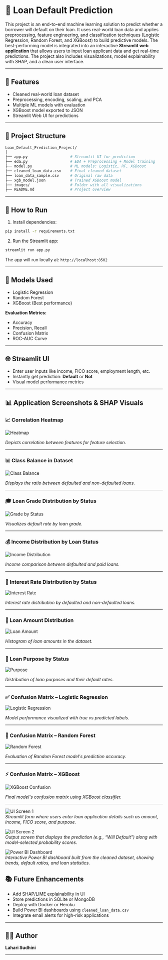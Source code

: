 # 💸 Loan Default Prediction

This project is an end-to-end machine learning solution to predict whether a borrower will default on their loan. It uses real-world loan data and applies preprocessing, feature engineering, and classification techniques (Logistic Regression, Random Forest, and XGBoost) to build predictive models. The best-performing model is integrated into an interactive **Streamlit web application** that allows users to input loan applicant data and get real-time predictions. The project also includes visualizations, model explainability with SHAP, and a clean user interface.

---

## 📌 Features

- Cleaned real-world loan dataset
- Preprocessing, encoding, scaling, and PCA
- Multiple ML models with evaluation
- XGBoost model exported to JSON
- Streamlit Web UI for predictions

---

## 📂 Project Structure

```bash
Loan_Default_Prediction_Project/
│
├── app.py                   # Streamlit UI for prediction
├── eda.py                   # EDA + Preprocessing + Model training
├── model.py                 # ML models: Logistic, RF, XGBoost
├── cleaned_loan_data.csv    # Final cleaned dataset
├── loan_data_sample.csv     # Original raw data
├── xgb_model.json           # Trained XGBoost model
├── images/                  # Folder with all visualizations
├── README.md                # Project overview
```

---

## 🚀 How to Run

1. Install dependencies:
```bash
pip install -r requirements.txt
```

2. Run the Streamlit app:
```bash
streamlit run app.py
```

The app will run locally at: `http://localhost:8502`

---

## 🧠 Models Used

- Logistic Regression
- Random Forest
- XGBoost (Best performance)

**Evaluation Metrics:**
- Accuracy
- Precision, Recall
- Confusion Matrix
- ROC-AUC Curve

---

## 🌐 Streamlit UI

- Enter user inputs like income, FICO score, employment length, etc.
- Instantly get prediction: **Default** or **Not**
- Visual model performance metrics

---

## 📊 Application Screenshots & SHAP Visuals


### 📈 Correlation Heatmap
![Heatmap](images/eda_correlation_heatmap.png)

_Depicts correlation between features for feature selection._

---

### 📊 Class Balance in Dataset
![Class Balance](images/eda_class_balance.png)

_Displays the ratio between defaulted and non-defaulted loans._

---

### 🎓 Loan Grade Distribution by Status
![Grade by Status](images/eda_grade_by_status.png)

_Visualizes default rate by loan grade._

---

### 💰 Income Distribution by Loan Status
![Income Distribution](images/eda_income_by_status.png)

_Income comparison between defaulted and paid loans._

---

### 🧮 Interest Rate Distribution by Status
![Interest Rate](images/eda_interest_rate_kde.png)

_Interest rate distribution by defaulted and non-defaulted loans._

---

### 💸 Loan Amount Distribution
![Loan Amount](images/eda_loan_amount_distribution.png)

_Histogram of loan amounts in the dataset._

---

### 🏡 Loan Purpose by Status
![Purpose](images/eda_purpose_by_status.png)

_Distribution of loan purposes and their default rates._

---

### ✅ Confusion Matrix – Logistic Regression
![Logistic Regression](images/logistic_regression_conf_matrix.png)

_Model performance visualized with true vs predicted labels._

---

### 🌲 Confusion Matrix – Random Forest
![Random Forest](images/random_forest_conf_matrix.png)

_Evaluation of Random Forest model's prediction accuracy._

---

### ⚡ Confusion Matrix – XGBoost
![XGBoost Confusion](images/xgboost_conf_matrix.png)

_Final model's confusion matrix using XGBoost classifier._

---
![UI Screen 1](images/ui_screen_1.png)  
_Streamlit form where users enter loan application details such as amount, income, FICO score, and purpose._

![UI Screen 2](images/ui_screen_2.png)  
_Output screen that displays the prediction (e.g., “Will Default”) along with model-selected probability scores._

![Power BI Dashboard](images/powerbi_dashboard.png)  
_Interactive Power BI dashboard built from the cleaned dataset, showing trends, default ratios, and loan statistics._


## 📚 Future Enhancements

- Add SHAP/LIME explainability in UI
- Store predictions in SQLite or MongoDB
- Deploy with Docker or Heroku
- Build Power BI dashboards using `cleaned_loan_data.csv`
- Integrate email alerts for high-risk applications

---

## 🙋‍♀️ Author

**Lahari Sudhini**  

---


